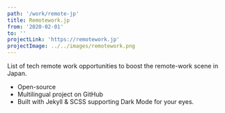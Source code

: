 ```yaml
---
path: '/work/remote-jp'
title: Remotework.jp
from: '2020-02-01'
to: ''
projectLink: 'https://remotework.jp'
projectImage: ../../images/remotework.png
---
```


List of tech remote work opportunities to boost the remote-work scene in Japan.

- Open-source
- Multilingual project on GitHub
- Built with Jekyll & SCSS supporting Dark Mode for your eyes.
